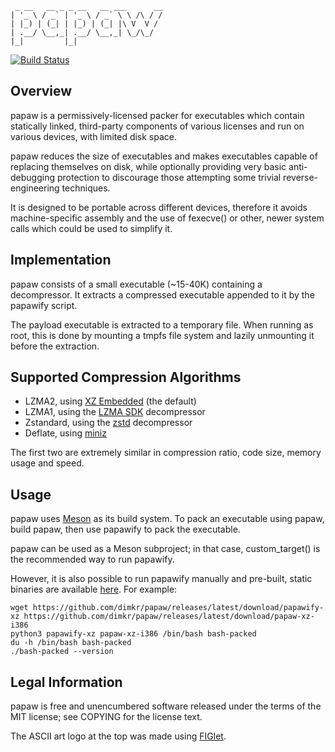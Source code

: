 ```
 _ __   __ _ _ __   __ ___      __
| '_ \ / _` | '_ \ / _` \ \ /\ / /
| |_) | (_| | |_) | (_| |\ V  V /
| .__/ \__,_| .__/ \__,_| \_/\_/
|_|         |_|
```

[![Build Status](https://dev.azure.com/dima0260/papaw/_apis/build/status/dimkr.papaw?branchName=master)](https://dev.azure.com/dima0260/papaw/_build)

## Overview

papaw is a permissively-licensed packer for executables which contain statically linked, third-party components of various licenses and run on various devices, with limited disk space.

papaw reduces the size of executables and makes executables capable of replacing themselves on disk, while optionally providing very basic anti-debugging protection to discourage those attempting some trivial reverse-engineering techniques.

It is designed to be portable across different devices, therefore it avoids machine-specific assembly and the use of fexecve() or other, newer system calls which could be used to simplify it.

## Implementation

papaw consists of a small executable (~15-40K) containing a decompressor. It extracts a compressed executable appended to it by the papawify script.

The payload executable is extracted to a temporary file. When running as root, this is done by mounting a tmpfs file system and lazily unmounting it before the extraction.

## Supported Compression Algorithms

* LZMA2, using [XZ Embedded](https://tukaani.org/xz/embedded.html) (the default)
* LZMA1, using the [LZMA SDK](https://www.7-zip.org/sdk.html) decompressor
* Zstandard, using the [zstd](https://github.com/facebook/zstd) decompressor
* Deflate, using [miniz](https://github.com/richgel999/miniz)

The first two are extremely similar in compression ratio, code size, memory usage and speed.

## Usage

papaw uses [Meson](http://mesonbuild.com/) as its build system. To pack an executable using papaw, build papaw, then use papawify to pack the executable.

papaw can be used as a Meson subproject; in that case, custom_target() is the recommended way to run papawify.

However, it is also possible to run papawify manually and pre-built, static binaries are available [here](https://github.com/dimkr/papaw/releases). For example:

```
wget https://github.com/dimkr/papaw/releases/latest/download/papawify-xz https://github.com/dimkr/papaw/releases/latest/download/papaw-xz-i386
python3 papawify-xz papaw-xz-i386 /bin/bash bash-packed
du -h /bin/bash bash-packed
./bash-packed --version
```

## Legal Information

papaw is free and unencumbered software released under the terms of the MIT license; see COPYING for the license text.

The ASCII art logo at the top was made using [FIGlet](http://www.figlet.org/).
